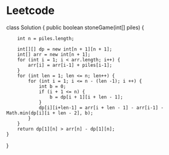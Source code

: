 # Leetcode


class Solution {
    public boolean stoneGame(int[] piles) {
    
        int n = piles.length;
        
        int[][] dp = new int[n + 1][n + 1];
        int[] arr = new int[n + 1];
        for (int i = 1; i < arr.length; i++) {
            arr[i] = arr[i-1] + piles[i-1];
        }
        for (int len = 1; len <= n; len++) {
            for (int i = 1; i <= n - (len -1); i ++) {
                int b = 0;
                if (i + 1 <= n) {
                    b = dp[i + 1][i + len - 1];
                }
                dp[i][i+len-1] = arr[i + len - 1] - arr[i-1] - Math.min(dp[i][i + len - 2], b);
            }
        }
        return dp[1][n] > arr[n] - dp[1][n];
    }
}



